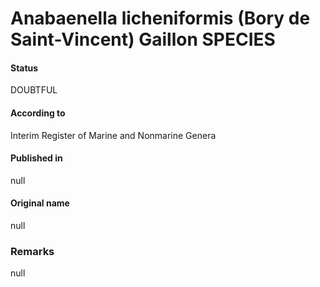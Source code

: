 Anabaenella licheniformis (Bory de Saint-Vincent) Gaillon SPECIES
=======

#### Status
DOUBTFUL

#### According to
Interim Register of Marine and Nonmarine Genera

#### Published in
null

#### Original name
null

### Remarks
null